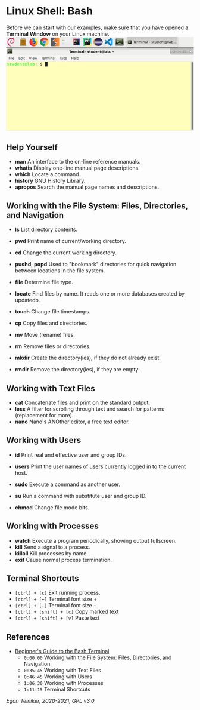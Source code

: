 # Linux Shell: Bash

Before we can start with our examples, make sure that you have opened a **Terminal Window** on 
your Linux machine.
![Terminal Window](figures/Terminal.png)
 
## Help Yourself

* **man** An interface to the on-line reference manuals.
* **whatis** Display one-line manual page descriptions.
* **which** Locate a command.
* **history** GNU History Library.
* **apropos** Search the manual page names and descriptions.


## Working with the File System: Files, Directories, and Navigation

* **ls** List directory contents.
* **pwd** Print name of current/working directory.
* **cd** Change the current working directory.
* **pushd**, **popd**  Used to "bookmark" directories for quick navigation between locations in the file system. 
 
* **file** Determine file type.
* **locate** Find files by name. It reads one or more databases created by updatedb.

* **touch** Change file timestamps.
* **cp** Copy files and directories.
* **mv** Move (rename) files.
* **rm** Remove files or directories.
* **mkdir** Create the directory(ies), if they do not already exist.
* **rmdir** Remove the directory(ies), if they are empty.

## Working with Text Files
* **cat** Concatenate files and print on the standard output.
* **less**  A filter for scrolling through text and search for patterns (replacement for more).
* **nano** Nano's ANOther editor, a free text editor.


## Working with Users
* **id** Print real and effective user and group IDs.
* **users** Print the user names of users currently logged in to the current host.

* **sudo** Execute a command as another user.
* **su** Run a command with substitute user and group ID.
* **chmod** Change file mode bits.

## Working with Processes
* **watch** Execute a program periodically, showing output fullscreen.
* **kill** Send a signal to a process.
* **killall** Kill processes by name.
* **exit** Cause normal process termination.

## Terminal Shortcuts
* `[ctrl] + [c]` Exit running process.
* `[ctrl] + [+]` Terminal font size +
* `[ctrl] + [-]` Terminal font size -
* `[ctrl] + [shift] + [c]` Copy marked text 
* `[ctrl] + [shift] + [v]` Paste text


## References 
*  [Beginner's Guide to the Bash Terminal](https://www.youtube.com/watch?v=oxuRxtrO2Ag)
    * `0:00:00` Working with the File System: Files, Directories, and Navigation
    * `0:35:45` Working with Text Files 
    * `0:46:45` Working with Users 
    * `1:06:30` Working with Processes
    * `1:11:15` Terminal Shortcuts

*Egon Teiniker, 2020-2021, GPL v3.0*    
